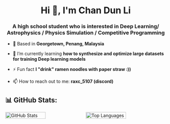 <h1 align="center">Hi 👋, I'm Chan Dun Li</h1>
<h3 align="center">A high school student who is interested in Deep Learning/ Astrophysics / Physics Simulation / Competitive Programming </h3>

- 📍 Based in **Georgetown, Penang, Malaysia**

- 🌱 I’m currently learning **how to synthesize and optimize large datasets for training Deep learning models**

- ⚡ Fun fact **I "drink" ramen noodles with paper straw :))**

- 📫 How to reach out to me: **raxc_5107 (discord)**
  
<p align="left">
</p>

## 📊 GitHub Stats:

<div style="display: flex;">
  <img src="https://github-readme-stats.vercel.app/api?username=ehdunhackme&theme=dark&hide_border=false&include_all_commits=false&count_private=false" alt="GitHub Stats" style="width: 50%;">
  <img src="https://github-readme-stats.vercel.app/api/top-langs/?username=ehdunhackme&theme=dark&hide_border=false&include_all_commits=false&count_private=false&layout=compact" alt="Top Languages" style="width: 50%;">
</div>
